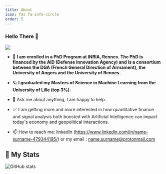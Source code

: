 ```yaml
---
title: About
icon: fas fa-info-circle
order: 5
---
```


### Hello There 👋

![](https://komarev.com/ghpvc/?username=jakcrimson&color=green&style=for-the-badge)

- 🔭 **I am enrolled in a PhD Program at INRIA, Rennes. The PhD is financed by the AID (Defense Innovation Agency) and is a consortium between the DGA (French General Direction of Armament), the University of Angers and the University of Rennes**.
- 🪐 **I graduated my Masters of Science in Machine Learning from the University of Lille (top 3%)**.
- 💬 Ask me about anything, I am happy to help.
- 📈 I am getting more and more interested in how quantitative finance and signal analysis both boosted with Artificial Intelligence can impact today's economy and geopolitical interactions.

- 📫 How to reach me: linkedIn (https://www.linkedin.com/in/name-surname-479344195/) or my email : name.surname@protonmail.com


## 🚀 My Stats
![GitHub stats](https://github-readme-stats.vercel.app/api?username=jakcrimson&show_icons=true&theme=tokyonight)

